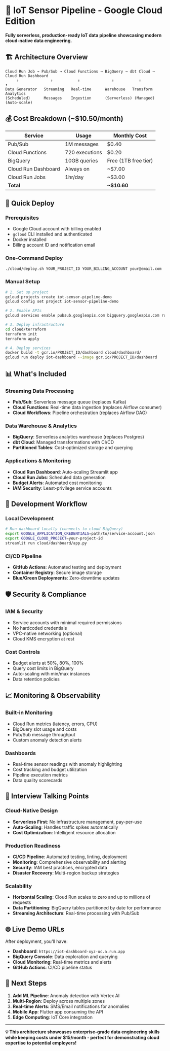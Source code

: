 # 🌟 IoT Sensor Pipeline - Google Cloud Edition

**Fully serverless, production-ready IoT data pipeline showcasing modern cloud-native data engineering.**

## 🏗️ Architecture Overview

```
Cloud Run Job → Pub/Sub → Cloud Functions → BigQuery → dbt Cloud → Cloud Run Dashboard
     ↑              ↑           ↑              ↑           ↑            ↑
Data Generator   Streaming   Real-time      Warehouse   Transform   Analytics
(Scheduled)      Messages    Ingestion      (Serverless) (Managed)   (Auto-scale)
```

## 💰 **Cost Breakdown** (~$10.50/month)

| Service | Usage | Monthly Cost |
|---------|-------|--------------|
| Pub/Sub | 1M messages | $0.40 |
| Cloud Functions | 720 executions | $0.20 |
| BigQuery | 10GB queries | Free (1TB free tier) |
| Cloud Run Dashboard | Always on | ~$7.00 |
| Cloud Run Jobs | 1hr/day | ~$3.00 |
| **Total** | | **~$10.60** |

## 🚀 **Quick Deploy**

### Prerequisites
- Google Cloud account with billing enabled
- `gcloud` CLI installed and authenticated
- Docker installed
- Billing account ID and notification email

### One-Command Deploy
```bash
./cloud/deploy.sh YOUR_PROJECT_ID YOUR_BILLING_ACCOUNT your@email.com
```

### Manual Setup
```bash
# 1. Set up project
gcloud projects create iot-sensor-pipeline-demo
gcloud config set project iot-sensor-pipeline-demo

# 2. Enable APIs
gcloud services enable pubsub.googleapis.com bigquery.googleapis.com run.googleapis.com

# 3. Deploy infrastructure
cd cloud/terraform
terraform init
terraform apply

# 4. Deploy services
docker build -t gcr.io/PROJECT_ID/dashboard cloud/dashboard/
gcloud run deploy iot-dashboard --image gcr.io/PROJECT_ID/dashboard
```

## 📊 **What's Included**

### **Streaming Data Processing**
- **Pub/Sub**: Serverless message queue (replaces Kafka)
- **Cloud Functions**: Real-time data ingestion (replaces Airflow consumer)
- **Cloud Workflows**: Pipeline orchestration (replaces Airflow DAG)

### **Data Warehouse & Analytics**
- **BigQuery**: Serverless analytics warehouse (replaces Postgres)
- **dbt Cloud**: Managed transformations with CI/CD
- **Partitioned Tables**: Cost-optimized storage and querying

### **Applications & Monitoring**
- **Cloud Run Dashboard**: Auto-scaling Streamlit app
- **Cloud Run Jobs**: Scheduled data generation
- **Budget Alerts**: Automated cost monitoring
- **IAM Security**: Least-privilege service accounts

## 🔧 **Development Workflow**

### **Local Development**
```bash
# Run dashboard locally (connects to cloud BigQuery)
export GOOGLE_APPLICATION_CREDENTIALS=path/to/service-account.json
export GOOGLE_CLOUD_PROJECT=your-project-id
streamlit run cloud/dashboard/app.py
```

### **CI/CD Pipeline**
- **GitHub Actions**: Automated testing and deployment
- **Container Registry**: Secure image storage
- **Blue/Green Deployments**: Zero-downtime updates

## 🛡️ **Security & Compliance**

### **IAM & Security**
- Service accounts with minimal required permissions
- No hardcoded credentials
- VPC-native networking (optional)
- Cloud KMS encryption at rest

### **Cost Controls**
- Budget alerts at 50%, 80%, 100%
- Query cost limits in BigQuery
- Auto-scaling with min/max instances
- Data retention policies

## 📈 **Monitoring & Observability**

### **Built-in Monitoring**
- Cloud Run metrics (latency, errors, CPU)
- BigQuery slot usage and costs
- Pub/Sub message throughput
- Custom anomaly detection alerts

### **Dashboards**
- Real-time sensor readings with anomaly highlighting
- Cost tracking and budget utilization
- Pipeline execution metrics
- Data quality scorecards

## 🎯 **Interview Talking Points**

### **Cloud-Native Design**
- **Serverless First**: No infrastructure management, pay-per-use
- **Auto-Scaling**: Handles traffic spikes automatically
- **Cost Optimization**: Intelligent resource allocation

### **Production Readiness**
- **CI/CD Pipeline**: Automated testing, linting, deployment
- **Monitoring**: Comprehensive observability and alerting
- **Security**: IAM best practices, encrypted data
- **Disaster Recovery**: Multi-region backup strategies

### **Scalability**
- **Horizontal Scaling**: Cloud Run scales to zero and up to millions of requests
- **Data Partitioning**: BigQuery tables partitioned by date for performance
- **Streaming Architecture**: Real-time processing with Pub/Sub

## 🌐 **Live Demo URLs**

After deployment, you'll have:
- **Dashboard**: `https://iot-dashboard-xyz-uc.a.run.app`
- **BigQuery Console**: Data exploration and querying
- **Cloud Monitoring**: Real-time metrics and alerts
- **GitHub Actions**: CI/CD pipeline status

## 📝 **Next Steps**

1. **Add ML Pipeline**: Anomaly detection with Vertex AI
2. **Multi-Region**: Deploy across multiple zones
3. **Real-time Alerts**: SMS/Email notifications for anomalies
4. **Mobile App**: Flutter app consuming the API
5. **Edge Computing**: IoT Core integration

---

**💡 This architecture showcases enterprise-grade data engineering skills while keeping costs under $15/month - perfect for demonstrating cloud expertise to potential employers!**





